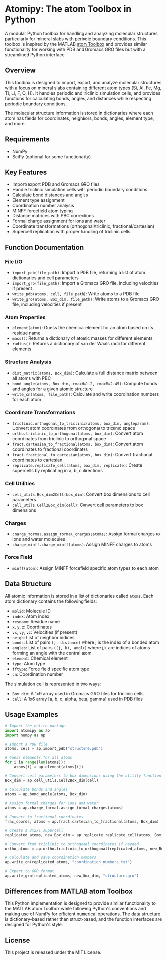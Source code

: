 # Atomipy: The atom Toolbox in Python

A modular Python toolbox for handling and analyzing molecular structures, particularly for mineral slabs with periodic boundary conditions. This toolbox is inspired by the MATLAB [atom Toolbox](https://github.com/mholmboe/atom) and provides similar functionality for working with PDB and Gromacs GRO files but with a streamlined Python interface.

## Overview

This toolbox is designed to import, export, and analyze molecular structures with a focus on mineral slabs containing different atom types (Si, Al, Fe, Mg, Ti, Li, F, O, H). It handles periodic and triclinic simulation cells, and provides functions for calculating bonds, angles, and distances while respecting periodic boundary conditions.

The molecular structure information is stored in dictionaries where each atom has fields for coordinates, neighbors, bonds, angles, element type, and more.

## Requirements

- NumPy
- SciPy (optional for some functionality)

## Key Features

- Import/export PDB and Gromacs GRO files
- Handle triclinic simulation cells with periodic boundary conditions
- Calculate bond distances and angles
- Element type assignment
- Coordination number analysis
- MINFF forcefield atom typing
- Distance matrices with PBC corrections
- Formal charge assignment for ions and water
- Coordinate transformations (orthogonal/triclinic, fractional/cartesian)
- Supercell replication with proper handling of triclinic cells

## Function Documentation

### File I/O

- `import_pdb(file_path)`: Import a PDB file, returning a list of atom dictionaries and cell parameters
- `import_gro(file_path)`: Import a Gromacs GRO file, including velocities if present
- `write_pdb(atoms, cell, file_path)`: Write atoms to a PDB file
- `write_gro(atoms, Box_dim, file_path)`: Write atoms to a Gromacs GRO file, including velocities if present

### Atom Properties

- `element(atom)`: Guess the chemical element for an atom based on its residue name
- `mass()`: Returns a dictionary of atomic masses for different elements
- `radius()`: Returns a dictionary of van der Waals radii for different elements

### Structure Analysis

- `dist_matrix(atoms, Box_dim)`: Calculate a full distance matrix between all atoms with PBC
- `bond_angle(atoms, Box_dim, rmaxH=1.2, rmaxM=2.45)`: Compute bonds and angles for a given atomic structure
- `write_cn(atoms, file_path)`: Calculate and write coordination numbers for each atom

### Coordinate Transformations

- `triclinic.orthogonal_to_triclinic(atoms, box_dim, angleparam)`: Convert atom coordinates from orthogonal to triclinic space
- `ortho.triclinic_to_orthogonal(atoms, box_dim)`: Convert atom coordinates from triclinic to orthogonal space
- `fract.cartesian_to_fractional(atoms, box_dim)`: Convert atom coordinates to fractional coordinates
- `fract.fractional_to_cartesian(atoms, box_dim)`: Convert fractional coordinates to cartesian
- `replicate.replicate_cell(atoms, box_dim, replicate)`: Create supercells by replicating in a, b, c directions

### Cell Utilities

- `cell_utils.Box_dim2Cell(box_dim)`: Convert box dimensions to cell parameters
- `cell_utils.Cell2Box_dim(cell)`: Convert cell parameters to box dimensions

### Charges

- `charge_formal.assign_formal_charges(atoms)`: Assign formal charges to ions and water molecules
- `charge_minff.charge_minff(atoms)`: Assign MINFF charges to atoms

### Force Field

- `minff(atom)`: Assign MINFF forcefield specific atom types to each atom

## Data Structure

All atomic information is stored in a list of dictionaries called `atoms`. Each atom dictionary contains the following fields:

- `molid`: Molecule ID
- `index`: Atom index
- `resname`: Residue name
- `x`, `y`, `z`: Coordinates
- `vx`, `vy`, `vz`: Velocities (if present)
- `neigh`: List of neighbor indices
- `bonds`: List of pairs `(j, distance)` where j is the index of a bonded atom
- `angles`: List of pairs `((j, k), angle)` where j,k are indices of atoms forming an angle with the central atom
- `element`: Chemical element
- `type`: Atom type
- `fftype`: Force field specific atom type
- `cn`: Coordination number

The simulation cell is represented in two ways:
- `Box_dim`: A 1x9 array used in Gromacs GRO files for triclinic cells
- `cell`: A 1x6 array [a, b, c, alpha, beta, gamma] used in PDB files

## Usage Examples

```python
# Import the entire package
import atomipy as ap
import numpy as np

# Import a PDB file
atoms, cell = ap.import_pdb("structure.pdb")

# Guess elements for all atoms
for i in range(len(atoms)):
    atoms[i] = ap.element(atoms[i])

# Convert cell parameters to box dimensions using the utility function
Box_dim = ap.cell_utils.Cell2Box_dim(cell)

# Calculate bonds and angles
atoms = ap.bond_angle(atoms, Box_dim)

# Assign formal charges for ions and water
atoms = ap.charge_formal.assign_formal_charges(atoms)

# Convert to fractional coordinates
frac_coords, atoms = ap.fract.cartesian_to_fractional(atoms, Box_dim)

# Create a 2x2x1 supercell
replicated_atoms, new_Box_dim = ap.replicate.replicate_cell(atoms, Box_dim, replicate=[2, 2, 1])

# Convert from triclinic to orthogonal coordinates if needed
ortho_atoms = ap.ortho.triclinic_to_orthogonal(replicated_atoms, new_Box_dim)

# Calculate and save coordination numbers
ap.write_cn(replicated_atoms, "coordination_numbers.txt")

# Export to GRO format
ap.write_gro(replicated_atoms, new_Box_dim, "structure.gro")
```



## Differences from MATLAB atom Toolbox

This Python implementation is designed to provide similar functionality to the MATLAB atom Toolbox while following Python's conventions and making use of NumPy for efficient numerical operations. The data structure is dictionary-based rather than struct-based, and the function interfaces are designed for Python's style.

## License

This project is released under the MIT License.
